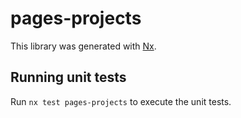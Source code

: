 # pages-projects

This library was generated with [Nx](https://nx.dev).

## Running unit tests

Run `nx test pages-projects` to execute the unit tests.
